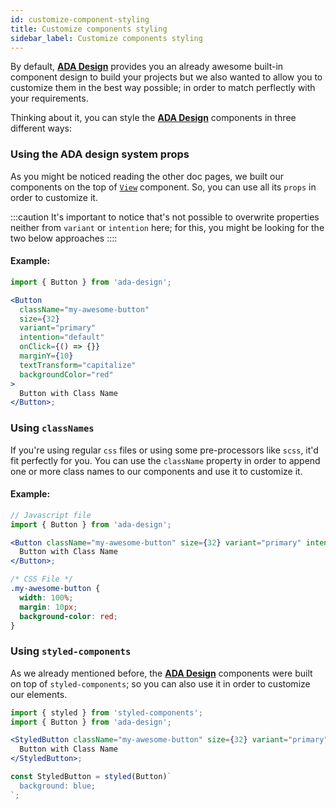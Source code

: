 ```yaml
---
id: customize-component-styling
title: Customize components styling
sidebar_label: Customize components styling
---
```


By default, [**ADA Design**](https://adadesign.io) provides you an already awesome built-in component design to build your projects but we also wanted to allow you to customize them in the best way possible; in order to match perflectly with your requirements.

Thinking about it, you can style the [**ADA Design**](https://adadesign.io) components in three different ways:

### Using the ADA design system props

As you might be noticed reading the other doc pages, we built our components on the top of [`View`](components/view) component. So, you can use all its `props` in order to customize it.

:::caution
It's important to notice that's not possible to overwrite properties neither from `variant` or `intention` here; for this, you might be looking for the two below approaches
::::

#### Example:

```jsx
import { Button } from 'ada-design';

<Button
  className="my-awesome-button"
  size={32}
  variant="primary"
  intention="default"
  onClick={() => {}}
  marginY={10}
  textTransform="capitalize"
  backgroundColor="red"
>
  Button with Class Name
</Button>;
```

### Using `classNames`

If you're using regular `css` files or using some pre-processors like `scss`, it'd fit perfectly for you. You can use the `className` property in order to append one or more class names to our components and use it to customize it.

#### Example:

```jsx {2}
// Javascript file
import { Button } from 'ada-design';

<Button className="my-awesome-button" size={32} variant="primary" intention="default" onClick={() => {}}>
  Button with Class Name
</Button>;
```

```css
/* CSS File */
.my-awesome-button {
  width: 100%;
  margin: 10px;
  background-color: red;
}
```

### Using `styled-components`

As we already mentioned before, the [**ADA Design**](https://adadesign.io) components were built on top of `styled-components`; so you can also use it in order to customize our elements.

```jsx
import { styled } from 'styled-components';
import { Button } from 'ada-design';

<StyledButton className="my-awesome-button" size={32} variant="primary" intention="default" onClick={() => {}}>
  Button with Class Name
</StyledButton>;

const StyledButton = styled(Button)`
  background: blue;
`;
```
